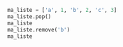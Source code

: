 
```python runnable
ma_liste = ['a', 1, 'b', 2, 'c', 3]
ma_liste.pop()
ma_liste
ma_liste.remove('b')
ma_liste
```


